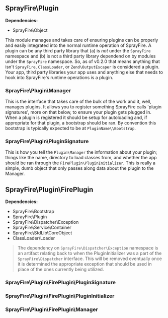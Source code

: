 ## SprayFire\Plugin

**Dependencies:**

- SprayFire\Object

This module manages and takes care of ensuring plugins can be properly and easily integrated into the normal runtime operation of SprayFire. A plugin can be any third party library that (a) is *not* under the  `SprayFire` namespace and (b) is not a third party library dependend on by modules under the `SprayFire` namespace. So, as of v0.2.0 that means anything that isn't `SprayFire`, `ClassLoader`, or `Zend\OutputEscaper` is considered a plugin. Your app, third party libraries your app uses and anything else that needs to hook into SprayFire's runtime operations is a plugin.

### SprayFire\Plugin\Manager

This is the interface that takes care of the bulk of the work and it, well, manages plugins. It allows you to register something SprayFire calls 'plugin signatures', more on that below, to ensure your plugin gets plugged in. When a plugin is registered it should be setup for autoloading and, if appropriate for that plugin, a bootstrap should be ran. By convention this bootstrap is typically expected to be at `PluginName\\Bootstrap`.

### SprayFire\Plugin\PluginSignature

This is how you tell the `Plugin\Manager` the information about your plugin; things like the name, directory to load classes from, and whether the app should be ran through the `FirePlugin\PluginInitializer`. This is really a simple, dumb object that only passes along data about the plugin to the Manager.

## SprayFire\Plugin\FirePlugin

**Dependencies:**
- SprayFire\Bootstrap
- SprayFire\Plugin
- SprayFire\Dispatcher\Exception
- SprayFire\Service\Container
- SprayFire\StdLib\CoreObject
- ClassLoader\Loader

> The dependency on `SprayFire\Dispatcher\Exception` namespace is an artifact relating back to when the PluginInitializer was a part of the `SprayFire\Dispatcher` interface. This will be removed eventually once it is determined the appropriate exception that should be used in place of the ones currently being utilized.

### SprayFire\Plugin\FirePlugin\PluginSignature



### SprayFire\Plugin\FirePlugin\PluginInitializer

### SprayFire\Plugin\FirePlugin\Manager

